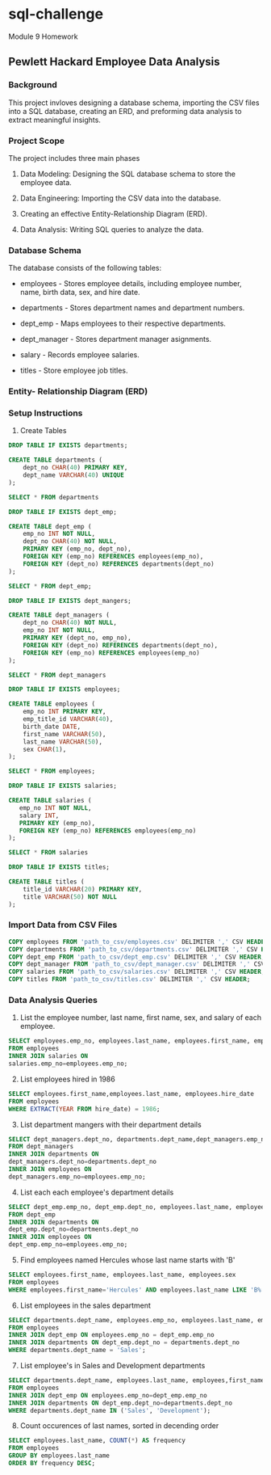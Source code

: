 # sql-challenge
Module 9 Homework

## Pewlett Hackard Employee Data Analysis

### Background

This project invloves designing a database schema, importing the CSV files into a SQL database, creating an ERD, and preforming data analysis to extract meaningful insights.

### Project Scope

The project includes three main phases

1. Data Modeling: Designing the SQL database schema to store the employee data.

2. Data Engineering: Importing the CSV data into the database.

3. Creating an effective Entity-Relationship Diagram (ERD).

4. Data Analysis: Writing SQL queries to analyze the data.

### Database Schema

The database consists of the following tables:

- employees - Stores employee details, including employee number, name, birth data, sex, and hire date.

- departments - Stores department names and department numbers.

- dept_emp - Maps employees to their respective departments.

- dept_manager - Stores department manager asignments.

- salary - Records employee salaries.

- titles - Store employee job titles.

### Entity- Relationship Diagram (ERD)

### Setup Instructions

1. Create Tables

```sql
DROP TABLE IF EXISTS departments;

CREATE TABLE departments (
    dept_no CHAR(40) PRIMARY KEY,
    dept_name VARCHAR(40) UNIQUE 
);

SELECT * FROM departments

DROP TABLE IF EXISTS dept_emp;

CREATE TABLE dept_emp (
    emp_no INT NOT NULL,
    dept_no CHAR(40) NOT NULL,
    PRIMARY KEY (emp_no, dept_no),  
    FOREIGN KEY (emp_no) REFERENCES employees(emp_no), 
    FOREIGN KEY (dept_no) REFERENCES departments(dept_no)   
);

SELECT * FROM dept_emp;

DROP TABLE IF EXISTS dept_mangers;

CREATE TABLE dept_managers (
    dept_no CHAR(40) NOT NULL,
    emp_no INT NOT NULL,
    PRIMARY KEY (dept_no, emp_no),  
    FOREIGN KEY (dept_no) REFERENCES departments(dept_no),  
    FOREIGN KEY (emp_no) REFERENCES employees(emp_no) 
);

SELECT * FROM dept_managers

DROP TABLE IF EXISTS employees;

CREATE TABLE employees (
    emp_no INT PRIMARY KEY,  
    emp_title_id VARCHAR(40),
    birth_date DATE,
    first_name VARCHAR(50),
    last_name VARCHAR(50),
    sex CHAR(1),
);

SELECT * FROM employees;

DROP TABLE IF EXISTS salaries;

CREATE TABLE salaries (
   emp_no INT NOT NULL,
   salary INT,
   PRIMARY KEY (emp_no),  
   FOREIGN KEY (emp_no) REFERENCES employees(emp_no) 
);

SELECT * FROM salaries

DROP TABLE IF EXISTS titles;

CREATE TABLE titles (
    title_id VARCHAR(20) PRIMARY KEY,
    title VARCHAR(50) NOT NULL  
);
```
### Import Data from CSV Files

```sql
COPY employees FROM 'path_to_csv/employees.csv' DELIMITER ',' CSV HEADER;
COPY departments FROM 'path_to_csv/departments.csv' DELIMITER ',' CSV HEADER;
COPY dept_emp FROM 'path_to_csv/dept_emp.csv' DELIMITER ',' CSV HEADER;
COPY dept_manager FROM 'path_to_csv/dept_manager.csv' DELIMITER ',' CSV HEADER;
COPY salaries FROM 'path_to_csv/salaries.csv' DELIMITER ',' CSV HEADER;
COPY titles FROM 'path_to_csv/titles.csv' DELIMITER ',' CSV HEADER;
```

### Data Analysis Queries

1. List the employee number, last name, first name, sex, and salary of each employee.

```sql
SELECT employees.emp_no, employees.last_name, employees.first_name, employees.sex, salaries.salary
FROM employees
INNER JOIN salaries ON
salaries.emp_no=employees.emp_no;
```

2. List employees hired in 1986
```sql
SELECT employees.first_name,employees.last_name, employees.hire_date
FROM employees
WHERE EXTRACT(YEAR FROM hire_date) = 1986;
```

3. List department mangers with their department details
```sql
SELECT dept_managers.dept_no, departments.dept_name,dept_managers.emp_no, employees.last_name, employees.first_name
FROM dept_managers
INNER JOIN departments ON
dept_managers.dept_no=departments.dept_no
INNER JOIN employees ON
dept_managers.emp_no=employees.emp_no;
```

4. List each each employee's department details
```sql
SELECT dept_emp.emp_no, dept_emp.dept_no, employees.last_name, employees.first_name, departments.dept_name
FROM dept_emp
INNER JOIN departments ON
dept_emp.dept_no=departments.dept_no
INNER JOIN employees ON
dept_emp.emp_no=employees.emp_no;
```

5. Find employees named Hercules whose last name starts with 'B'
```sql
SELECT employees.first_name, employees.last_name, employees.sex
FROM employees
WHERE employees.first_name='Hercules' AND employees.last_name LIKE 'B%';
```

6. List employees in the sales department
```sql
SELECT departments.dept_name, employees.emp_no, employees.last_name, employees.first_name
FROM employees
INNER JOIN dept_emp ON employees.emp_no = dept_emp.emp_no
INNER JOIN departments ON dept_emp.dept_no = departments.dept_no
WHERE departments.dept_name = 'Sales';
```

7. List employee's in Sales and Development departments
```sql
SELECT departments.dept_name, employees.last_name, employees,first_name
FROM employees
INNER JOIN dept_emp ON employees.emp_no=dept_emp.emp_no
INNER JOIN departments ON dept_emp.dept_no=departments.dept_no
WHERE departments.dept_name IN ('Sales', 'Development');
```

8. Count occurences of last names, sorted in decending order
```sql
SELECT employees.last_name, COUNT(*) AS frequency
FROM employees
GROUP BY employees.last_name
ORDER BY frequency DESC;
```




